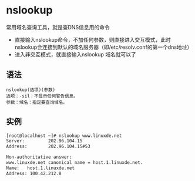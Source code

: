 # nslookup

常用域名查询工具，就是查DNS信息用的命令

- 直接输入nslookup命令，不加任何参数，则直接进入交互模式，此时nslookup会连接到默认的域名服务器（即/etc/resolv.conf的第一个dns地址）
- 进入非交互模式，就直接输入nslookup 域名就可以了

## 语法

    nslookup(选项)(参数)
    选项：-sil：不显示任何警告信息。
    参数：域名：指定要查询域名。

## 实例

~~~html
[root@localhost ~]# nslookup www.linuxde.net
Server:         202.96.104.15
Address:        202.96.104.15#53

Non-authoritative answer:
www.linuxde.net canonical name = host.1.linuxde.net.
Name:   host.1.linuxde.net
Address: 100.42.212.8
~~~


